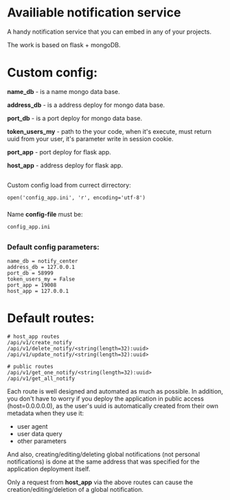 # Availiable notification service
A handy notification service that you can embed in any of your projects.

The work is based on flask + mongoDB.

# Custom config:
**name_db** - is a name mongo data base.

**address_db** - is a address deploy for mongo data base.

**port_db** - is a port deploy for mongo data base.

**token_users_my** - path to the your code, when it's execute, must return uuid from your user, it's parameter write in session cookie.

**port_app** - port deploy for flask app.

**host_app** - address deploy for flask app.

##
Custom config load from currect dirrectory:

    open('config_app.ini', 'r', encoding='utf-8')
###
Name **config-file** must be:

    config_app.ini
##
### Default config parameters:

    name_db = notify_center
    address_db = 127.0.0.1
    port_db = 58999
    token_users_my = False
    port_app = 19008
    host_app = 127.0.0.1


# Default routes:

    # host_app routes
    /api/v1/create_notify
    /api/v1/delete_notify/<string(length=32):uuid>
    /api/v1/update_notify/<string(length=32):uuid>
    
    # public routes
    /api/v1/get_one_notify/<string(length=32):uuid>
    /api/v1/get_all_notify

Each route is well designed and automated as much as possible.
In addition, you don't have to worry if you deploy the application in public access (host=0.0.0.0.0), as the user's uuid is automatically created from their own metadata when they use it:
- user agent
- user data query
- other parameters

And also, creating/editing/deleting global notifications (not personal notifications) is done at the same address that was specified for the application deployment itself.

Only a request from **host_app** via the above routes can cause the creation/editing/deletion of a global notification.